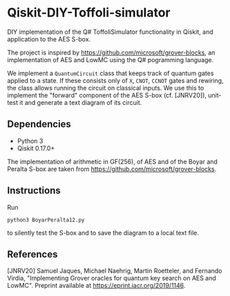 # Qiskit-DIY-Toffoli-simulator

DIY implementation of the Q# ToffoliSimulator functionality in Qiskit, and application to the AES S-box.

The project is inspired by https://github.com/microsoft/grover-blocks, an implementation of AES and LowMC using the Q# pogramming language.

We implement a `QuantumCircuit` class that keeps track of quantum gates applied to a state. If these consists only of `X`, `CNOT`, `CCNOT` gates and rewiring, the class allows running the circuit on classical inputs. We use this to implement the "forward" component of the AES S-box (cf. [JNRV20]), unit-test it and generate a text diagram of its circuit.

## Dependencies

- Python 3
- Qiskit 0.17.0+

The implementation of arithmetic in GF(256), of AES and of the Boyar and Peralta S-box are taken from https://github.com/microsoft/grover-blocks.

## Instructions

Run

```
python3 BoyarPeralta12.py
```

to silently test the S-box and to save the diagram to a local text file.

## References

[JNRV20] Samuel Jaques, Michael Naehrig, Martin Roetteler, and Fernando Virdia, "Implementing Grover oracles for quantum key search on AES and LowMC". Preprint available at https://eprint.iacr.org/2019/1146.